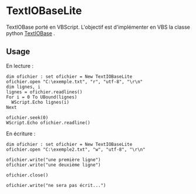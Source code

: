 # TextIOBaseLite
TextIOBase porté en VBScript. L'objectif est d'implémenter en VBS la classe python [TextIOBase](https://docs.python.org/fr/3/library/io.html#id1) .

## Usage
En lecture :

    dim ofichier : set ofichier = New TextIOBaseLite
    ofichier.open "C:\exemple.txt", "r", "utf-8", "\r\n"
    dim lignes, i
    lignes = ofichier.readlines()
    For i = 0 To UBound(lignes)
      WScript.Echo lignes(i)
    Next

    ofichier.seek(0)
    WScript.Echo ofichier.readline()

En écriture :

    dim ofichier : set ofichier = New TextIOBaseLite
    ofichier.open "C:\exemple2.txt", "w", "utf-8", "\r\n"
    
    ofichier.write("une première ligne")
    ofichier.write("une deuxième ligne")
    
    ofichier.close()
    
    ofichier.write("ne sera pas écrit...")
